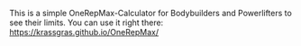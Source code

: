 This is a simple OneRepMax-Calculator for Bodybuilders and Powerlifters to see their limits. You can use it right there: https://krassgras.github.io/OneRepMax/
